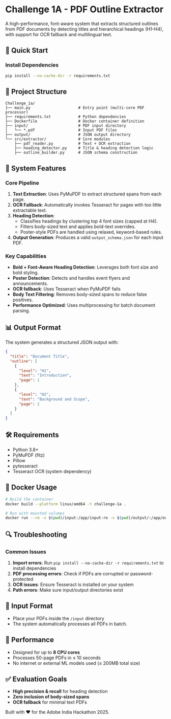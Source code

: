 # Challenge 1A - PDF Outline Extractor

A high-performance, font-aware system that extracts structured outlines from PDF documents by detecting titles and hierarchical headings (H1–H4), with support for OCR fallback and multilingual text.

## 🚀 Quick Start

### Install Dependencies
```bash
pip install --no-cache-dir -r requirements.txt
```

## 📁 Project Structure

```
Challenge_1a/
├── main.py                     # Entry point (multi-core PDF processor)
├── requirements.txt            # Python dependencies
├── Dockerfile                  # Docker container definition
├── input/                      # PDF input directory
│   └── *.pdf                   # Input PDF files
├── output/                     # JSON output directory
└── src/extractor/              # Core modules
    ├── pdf_reader.py           # Text + OCR extraction
    ├── heading_detector.py     # Title & heading detection logic
    ├── outline_builder.py      # JSON schema construction

```

## 🔧 System Features

### Core Pipeline
1. **Text Extraction**: Uses PyMuPDF to extract structured spans from each page.
2. **OCR Fallback**: Automatically invokes Tesseract for pages with too little extractable text.
3. **Heading Detection**: 
      * Classifies headings by clustering top 4 font sizes (capped at H4).
      * Filters body-sized text and applies bold-text overrides.
      * Poster-style PDFs are handled using relaxed, keyword-based rules.
4. **Output Generation**: Produces a valid ```output_schema.json``` for each input PDF.

### Key Capabilities
- **Bold + Font-Aware Heading Detection**: Leverages both font size and bold styling.
- **Poster Detection**: Detects and handles event flyers and announcements.
- **OCR fallback**: Uses Tesseract when PyMuPDF fails
- **Body Text Filtering**: Removes body-sized spans to reduce false positives.
- **Performance Optimized**: Uses multiprocessing for batch document parsing.

## 📊 Output Format

The system generates a structured JSON output with:

```json
{
  "title": "Document Title",
  "outline": [
    {
      "level": "H1",
      "text": "Introduction",
      "page": 1
    },
    {
      "level": "H2",
      "text": "Background and Scope",
      "page": 2
    }
  ]
}
```

## 🛠️ Requirements

- Python 3.8+
- PyMuPDF (fitz)
- Pillow
- pytesseract
- Tesseract OCR (system dependency)

## 🐳 Docker Usage

```bash
# Build the container
docker build --platform linux/amd64 -t challenge-1a .

# Run with mounted volumes
docker run --rm -v $(pwd)/input:/app/input:ro -v $(pwd)/output/:/app/output --network none challenge-1a
```

## 🔍 Troubleshooting

### Common Issues

1. **Import errors**: Run `pip install --no-cache-dir -r requirements.txt` to install dependencies
2. **PDF processing errors**: Check if PDFs are corrupted or password-protected
3. **OCR issues**: Ensure Tesseract is installed on your system
4. **Path errors**: Make sure input/output directories exist

## 📝 Input Format

- Place your PDFs inside the `/input` directory
- The system automatically processes all PDFs in batch.

## 🎯 Performance

- Designed for up to **8 CPU cores**
- Processes 50-page PDFs in ≤ 10 seconds
- No internet or external ML models used (≤ 200MB total size)

## ✅ Evaluation Goals

- **High precision & recall** for heading detection
- **Zero inclusion of body-sized spans**
- **OCR fallback** for minimal text PDFs

Built with ❤️ for the Adobe India Hackathon 2025.